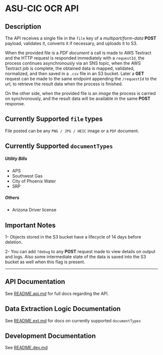 # ASU-CIC OCR API

## Description
The API receives a single file in the `file` key of a _multipart/form-data_
**POST** payload, validates it, converts it if necessary, and uploads it to S3.

When the provided file is a _PDF document_ a call is made to AWS Textract and
the HTTP request is responded immediately with a `requestId`, the process
continues asynchronously via an SNS topic, when the AWS Textract job is complete,
the obtained data is mapped, validated, normalized, and then saved in a `.csv`
file in an S3 bucket. Later a **GET** request can be made to the same endpoint
appending the `/requestId` to the url, to retrieve the result data when the
process is finished.

On the other side, when the provided file is an _image_ the process is carried on
synchronously, and the result data will be available in the same **POST** response.


## Currently Supported `file` types

File posted can be any `PNG / JPG / HEIC` image or a `PDF` document.

## Currently Supported `documentTypes`

##### Utility Bills

- APS
- Southwest Gas
- City of Phoenix Water
- SRP

##### Others
- Arizona Driver license

## Important Notes
1- Objects stored in the S3 bucket have a lifecycle of 14 days before deletion.

2- You can add `?debug` to any **POST** request made to view details on output
and logs. Also some intermediate state of the data is saved into the S3 bucket as
well when this flag is present.

---

## API Documentation

See [README.api.md](./README.api.md) for full docs regarding the API.

## Data Extraction Logic Documentation

See [README.ext.md](./README.ext.md) for docs on currently supported
`documentTypes`

## Development Documentation

See [README.dev.md](./README.dev.md)

